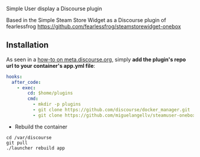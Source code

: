 Simple User display a Discourse plugin


Based in the Simple Steam Store Widget as a Discourse plugin of fearlessfrog
https://github.com/fearlessfrog/steamstorewidget-onebox



## Installation

As seen in a [how-to on meta.discourse.org](https://meta.discourse.org/t/advanced-troubleshooting-with-docker/15927#Example:%20Install%20a%20plugin), simply **add the plugin's repo url to your container's app.yml file**:

```yml
hooks:
  after_code:
    - exec:
        cd: $home/plugins
        cmd:
          - mkdir -p plugins
          - git clone https://github.com/discourse/docker_manager.git
          - git clone https://github.com/miguelangellv/steamuser-onebox.git
```
* Rebuild the container

```
cd /var/discourse
git pull
./launcher rebuild app
```
